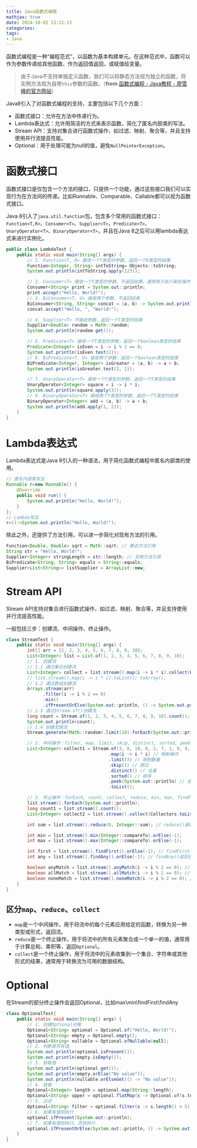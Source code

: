 ```yaml
---
title: Java函数式编程
mathjax: true
date: 2024-10-02 13:12:13
categories:
tags:
- Java
---
```

函数式编程是一种“编程范式”，以函数为基本构建单元。在这种范式中，函数可以作为参数传递给其他函数、作为返回值返回，或赋值给变量。

> 由于Java不支持单独定义函数，我们可以将静态方法视为独立的函数，将实例方法视为自带`this`参数的函数。（**from** [函数式编程 - Java教程 - 廖雪峰的官方网站](https://liaoxuefeng.com/books/java/functional/index.html)）

Java8引入了对函数式编程的支持，主要包括以下几个方面：

- 函数式接口：允许在方法中传递行为。
- Lambda表达式：允许用简洁的方式来表示函数，简化了匿名内部类的写法。
- Stream API：支持对集合进行函数式操作，如过滤、映射、聚合等，并且支持使用并行流提高性能。
- Optional：用于处理可能为null的值，避免`NullPointerException`。

<!-- more -->

# 函数式接口

函数式接口是仅包含一个方法的接口，只提供一个功能，通过这些接口我们可以实现行为在方法间的传递。比如Runnable、Comparable、Callable都可以视为函数式接口。

Java 8引入了`java.util.function`包，包含多个常用的函数式接口：`Function<T,R>`、`Consumer<T>`、`Supplier<T>`，`Predicate<T>`、`UnaryOperator<T>`、`BinaryOperator<T>`，并且在Java 8之后可以用lambda表达式来进行实例化。

```Java
public class LambdaTest {
    public static void main(String[] args) {
        // 1. Function<T, R> 接收一个T类型的参数，返回一个R类型的结果
        Function<Integer, String> intToString= Objects::toString;
        System.out.println(intToString.apply(123));

        // 2. Consumer<T> 接收一个T类型的参数，不返回结果，通常用于执行某些操作
        Consumer<String> print = System.out::println;
        print.accept("Hello, World!");
        // 3. BiConsumer<T, U> 接收两个参数，不返回结果
        BiConsumer<String, String> concat = (a, b) -> System.out.println(a + b);
        concat.accept("Hello, ", "World!");

        // 4. Supplier<T> 不接收参数，返回一个T类型的结果
        Supplier<Double> random = Math::random;
        System.out.println(random.get());

        // 5. Predicate<T> 接收一个T类型的参数，返回一个boolean类型的结果
        Predicate<Integer> isEven = i -> i % 2 == 0;
        System.out.println(isEven.test(2));
        // 6. BiPredicate<T, U> 接收两个参数，返回一个boolean类型的结果
        BiPredicate<Integer, Integer> isGreater = (a, b) -> a > b;
        System.out.println(isGreater.test(2, 1));

        // 7. UnaryOperator<T> 接收一个T类型的参数，返回一个T类型的结果
        UnaryOperator<Integer> square = i -> i * i;
        System.out.println(square.apply(3));
        // 8. BinaryOperator<T> 接收两个T类型的参数，返回一个T类型的结果
        BinaryOperator<Integer> add = (a, b) -> a + b;
        System.out.println(add.apply(1, 2));
    }
}
```

# Lambda表达式

Lambda表达式是Java 8引入的一种语法，用于简化函数式编程中匿名内部类的使用。

```java
// 匿名内部类写法
Runnable r=new Runnable() {
    @Override
    public void run() {
        System.out.println("Hello, World!");
    }
};
// Lambda写法
r=()->System.out.println("Hello, World!");
```

除此之外，还提供了方法引用，可以进一步简化对现有方法的引用。

```java
Function<Double, Double> sqrt = Math::sqrt; // 静态方法引用
String str = "Hello, World!";
Supplier<Integer> stringLength = str::length; // 实例方法引用
BiPredicate<String, String> equals = String::equals;
Supplier<List<String>> listSupplier = ArrayList::new;
```

# Stream API

Stream API支持对集合进行函数式操作，如过滤、映射、聚合等，并且支持使用并行流提高性能。

一般包括三步：创建流、中间操作、终止操作。

```java
class StreamTest {
    public static void main(String[] args) {
        int[] arr = {1, 2, 3, 4, 5, 6, 7, 8, 9, 10};
        List<Integer> list = List.of(1, 2, 3, 4, 5, 6, 7, 8, 9, 10);
        // 1. 创建流
        // 1.1 通过集合创建流
        List<Integer> collect = list.stream().map(i -> i * i).collect(Collectors.toList());
        // list.stream().map(i -> i * i).toList(); toArray();
        // 1.2 通过数组创建流
        Arrays.stream(arr)
              .filter(i -> i % 2 == 0)
              .min()
              .ifPresentOrElse(System.out::println, () -> System.out.println("No even number"));
        // 1.3 通过Stream.of()创建流
        long count = Stream.of(1, 2, 3, 4, 5, 6, 7, 8, 9, 10).count();
        System.out.println(count);
        // 1.4 创建无限流
        Stream.generate(Math::random).limit(10).forEach(System.out::println);

        // 2. 中间操作：filter, map, limit, skip, distinct, sorted, peek
        List<Integer> collect1 = Stream.of(3, 8, 10, 6, 2, 7, 1, 9, 4, 5).filter(i -> i % 2 == 0) // 条件过滤
                                       .map(i -> i * i) // 映射操作
                                       .limit(3) // 限制数量
                                       .skip(1) // 跳过
                                       .distinct() // 去重
                                       .sorted() // 排序
                                       .peek(System.out::println) // 调试：需要注意peek参数是Consumer类型，没有返回值
                                       .toList();

        // 3. 终止操作：forEach, count, collect, reduce, min, max, findFirst, findAny, anyMatch, allMatch, noneMatch
        list.stream().forEach(System.out::println);
        long count1 = list.stream().count();
        List<Integer> collect2 = list.stream().collect(Collectors.toList());

        int sum = list.stream().reduce(0, Integer::sum); // reduce()接收一个初始值和一个BinaryOperator，返回一个结果

        int min = list.stream().min(Integer::compareTo).orElse(-1);
        int max = list.stream().max(Integer::compareTo).orElse(-1);

        int first = list.stream().findFirst().orElse(-1); // findFirst()返回第一个元素
        int any = list.stream().findAny().orElse(-1); // findAny()返回任意一个元素

        boolean anyMatch = list.stream().anyMatch(i -> i % 2 == 0); // anyMatch()判断是否有一个元素满足条件
        boolean allMatch = list.stream().allMatch(i -> i % 2 == 0); // allMatch()判断是否所有元素满足条件
        boolean noneMatch = list.stream().noneMatch(i -> i % 2 == 0); // noneMatch()判断是否所有元素都不满足条件
    }
}
```

## 区分`map`、`reduce`、`collect`

- `map`是一个中间操作，用于将流中的每个元素应用给定的函数，转换为另一种类型或形式，返回流。
- `reduce`是一个终止操作，用于将流中的所有元素聚合成一个单一的值，通常用于计算总和、乘积等，返回`Optional`。
- `collect`是一个终止操作，用于将流中的元素收集到一个集合、字符串或其他形式的结果，通常用于转换流为可用的数据结构。

# Optional

在Stream的部分终止操作会返回Optional，比如max\min\findFirst\findAny

```java
class OptionalTest{
    public static void main(String[] args) {
        // 1. 创建Optional对象
        Optional<String> optional = Optional.of("Hello, World!");
        Optional<String> empty = Optional.empty();
        Optional<String> nullable = Optional.ofNullable(null);
        // 2. 判断是否有值
        System.out.println(optional.isPresent());
        System.out.println(empty.isEmpty());
        // 3. 获取值
        System.out.println(optional.get());
        System.out.println(empty.orElse("No value"));
        System.out.println(nullable.orElseGet(() -> "No value"));
        // 4. 转换
        Optional<Integer> length = optional.map(String::length);
        Optional<String> upper = optional.flatMap(s -> Optional.of(s.toUpperCase()));
        // 5. 过滤
        Optional<String> filter = optional.filter(s -> s.length() > 5);
        // 6. 如果有值则执行
        optional.ifPresent(System.out::println);
        // 7. 如果有值则执行，否则执行
        optional.ifPresentOrElse(System.out::println, () -> System.out.println("No value"));
    }
}
```
